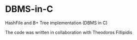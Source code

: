 # DBMS-in-C
HashFile and B+ Tree implementation (DBMS in C)

The code was written in collaboration with Theodoros Fillipidis
